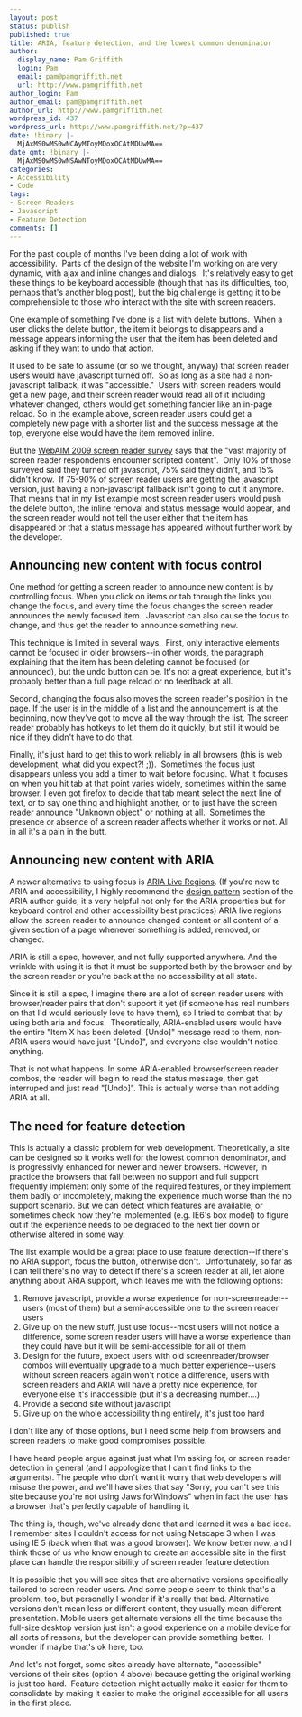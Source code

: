```yaml
---
layout: post
status: publish
published: true
title: ARIA, feature detection, and the lowest common denominator
author:
  display_name: Pam Griffith
  login: Pam
  email: pam@pamgriffith.net
  url: http://www.pamgriffith.net
author_login: Pam
author_email: pam@pamgriffith.net
author_url: http://www.pamgriffith.net
wordpress_id: 437
wordpress_url: http://www.pamgriffith.net/?p=437
date: !binary |-
  MjAxMS0wMS0wNCAyMToyMDoxOCAtMDUwMA==
date_gmt: !binary |-
  MjAxMS0wMS0wNSAwNToyMDoxOCAtMDUwMA==
categories:
- Accessibility
- Code
tags:
- Screen Readers
- Javascript
- Feature Detection
comments: []
---
```

<p>For the past couple of months I've been doing a lot of work with accessibility.  Parts of the design of the website I'm working on are very dynamic, with ajax and inline changes and dialogs.  It's relatively easy to get these things to be keyboard accessible (though that has its difficulties, too, perhaps that's another blog post), but the big challenge is getting it to be comprehensible to those who interact with the site with screen readers.</p>
<p>One example of something I've done is a list with delete buttons.  When a user clicks the delete button, the item it belongs to disappears and a message appears informing the user that the item has been deleted and asking if they want to undo that action.</p>
<p>It used to be safe to assume (or so we thought, anyway) that screen reader users would have javascript turned off.  So as long as a site had a non-javascript fallback, it was "accessible."  Users with screen readers would get a new page, and their screen reader would read all of it including whatever changed, others would get something fancier like an in-page reload. So in the example above, screen reader users could get a completely new page with a shorter list and the success message at the top, everyone else would have the item removed inline.</p>
<p>But the <a href="http://webaim.org/projects/screenreadersurvey2/#javascript">WebAIM 2009 screen reader survey</a> says that the "vast majority of screen reader respondents encounter scripted content".  Only 10% of those surveyed said they turned off javascript, 75% said they didn't, and 15% didn't know.  If 75-90% of screen reader users are getting the javascript version, just having a non-javascript fallback isn't going to cut it anymore. That means that in my list example most screen reader users would push the delete button, the inline removal and status message would appear, and the screen reader would not tell the user either that the item has disappeared or that a status message has appeared without further work by the developer.</p>
<h2>Announcing new content with focus control</h2>
<p>One method for getting a screen reader to announce new content is by controlling focus. When you click on items or tab through the links you change the focus, and every time the focus changes the screen reader announces the newly focused item.  Javascript can also cause the focus to change, and thus get the reader to announce something new.</p>
<p>This technique is limited in several ways.  First, only interactive elements cannot be focused in older browsers--in other words, the paragraph explaining that the item has been deleting cannot be focused (or announced), but the undo button can be. It's not a great experience, but it's probably better than a full page reload or no feedback at all.</p>
<p>Second, changing the focus also moves the screen reader's position in the page. If the user is in the middle of a list and the announcement is at the beginning, now they've got to move all the way through the list. The screen reader probably has hotkeys to let them do it quickly, but still it would be nice if they didn't have to do that.</p>
<p>Finally, it's just hard to get this to work reliably in all browsers (this is web development, what did you expect?! ;)).  Sometimes the focus just disappears unless you add a timer to wait before focusing. What it focuses on when you hit tab at that point varies widely, sometimes within the same browser. I even got firefox to decide that tab meant select the next line of text, or to say one thing and highlight another, or to just have the screen reader announce "Unknown object" or nothing at all.  Sometimes the presence or absence of a screen reader affects whether it works or not. All in all it's a pain in the butt.</p>
<h2>Announcing new content with ARIA</h2>
<p>A newer alternative to using focus is <a href="http://www.w3.org/TR/wai-aria-practices/#LiveRegions">ARIA Live Regions</a>. (If you're new to ARIA and accessibility, I highly recommend the <a href="http://www.w3.org/TR/wai-aria-practices/#aria_ex">design pattern</a> section of the ARIA author guide, it's very helpful not only for the ARIA properties but for keyboard control and other accessibility best practices) ARIA live regions allow the screen reader to announce changed content or all content of a given section of a page whenever something is added, removed, or changed.</p>
<p>ARIA is still a spec, however, and not fully supported anywhere. And the wrinkle with using it is that it must be supported both by the browser and by the screen reader or you're back at the no accessibility at all state.</p>
<p>Since it is still a spec, I imagine there are a lot of screen reader users with browser/reader pairs that don't support it yet (if someone has real numbers on that I'd would seriously love to have them), so I tried to combat that by using both aria and focus.  Theoretically, ARIA-enabled users would have the entire "Item X has been deleted. [Undo]" message read to them, non-ARIA users would have just "[Undo]", and everyone else wouldn't notice anything.</p>
<p>That is not what happens. In some ARIA-enabled browser/screen reader combos, the reader will begin to read the status message, then get interruped and just read "[Undo]". This is actually worse than not adding ARIA at all.</p>
<h2>The need for feature detection</h2>
<p>This is actually a classic problem for web development. Theoretically, a site can be designed so it works well for the lowest common denominator, and is progressivly enhanced for newer and newer browsers. However, in practice the browsers that fall between no support and full support frequently implement only some of the required features, or they implement them badly or incompletely, making the experience much worse than the no support scenario. But we can detect which features are available, or sometimes check how they're implemented (e.g. IE6's box model) to figure out if the experience needs to be degraded to the next tier down or otherwise altered in some way.</p>
<p>The list example would be a great place to use feature detection--if there's no ARIA support, focus the button, otherwise don't.  Unfortunately, so far as I can tell there's no way to detect if there's a screen reader at all, let alone anything about ARIA support, which leaves me with the following options:</p>
<ol>
<li>Remove javascript, provide a worse experience for non-screenreader--users (most of them) but a semi-accessible one to the screen reader users</li>
<li>Give up on the new stuff, just use focus--most users will not notice a difference, some screen reader users will have a worse experience than they could have but it will be semi-accessible for all of them</li>
<li>Design for the future, expect users with old screenreader/browser combos will eventually upgrade to a much better experience--users without screen readers again won't notice a difference, users with screen readers and ARIA will have a pretty nice experience, for everyone else it's inaccessible (but it's a decreasing number....)</li>
<li>Provide a second site without javascript</li>
<li>Give up on the whole accessibility thing entirely, it's just too hard</li>
</ol>
<p>I don't like any of those options, but I need some help from browsers and screen readers to make good compromises possible.</p>
<p>I have heard people argue against just what I'm asking for, or screen reader detection in general (and I appologize that I can't find links to the arguments). The people who don't want it worry that web developers will misuse the power, and we'll have sites that say "Sorry, you can't see this site because you're not using Jaws forWindows" when in fact the user has a browser that's perfectly capable of handling it.</p>
<p>The thing is, though, we've already done that and learned it was a bad idea. I remember sites I couldn't access for not using Netscape 3 when I was using IE 5 (back when that was a good browser). We know better now, and I think those of us who know enough to create an accessible site in the first place can handle the responsibility of screen reader feature detection.</p>
<p>It is possible that you will see sites that are alternative versions specifically tailored to screen reader users. And some people seem to think that's a problem, too, but personally I wonder if it's really that bad. Alternative versions don't mean less or different content, they usually mean different presentation. Mobile users get alternate versions all the time because the full-size desktop version just isn't a good experience on a mobile device for all sorts of reasons, but the developer can provide something better.  I wonder if maybe that's ok here, too.</p>
<p>And let's not forget, some sites already have alternate, "accessible" versions of their sites (option 4 above) because getting the original working is just too hard.  Feature detection might actually make it easier for them to consolidate by making it easier to make the original accessible for all users in the first place.</p>
